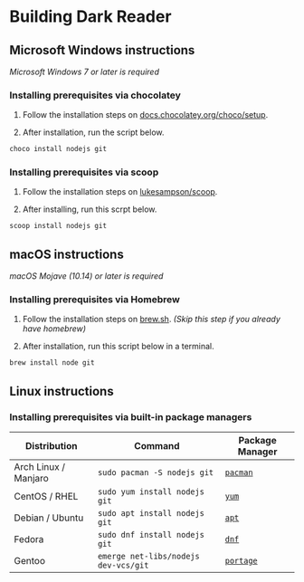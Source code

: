 # Building Dark Reader


## Microsoft Windows instructions

_Microsoft Windows 7 or later is required_

### Installing prerequisites via chocolatey

1. Follow the installation steps on [docs.chocolatey.org/choco/setup](https://docs.chocolatey.org/en-us/choco/setup).

2. After installation, run the script below.

```ps1
choco install nodejs git
```

### Installing prerequisites via scoop

1. Follow the installation steps on [lukesampson/scoop](https://github.com/lukesampson/scoop).

2. After installing, run this scrpt below.

```ps1
scoop install nodejs git
```

## macOS instructions

_macOS Mojave (10.14) or later is required_

### Installing prerequisites via Homebrew

1. Follow the installation steps on [brew.sh](https://brew.sh/).  _(Skip this step if you already have homebrew)_
 
2. After installation, run this script below in a terminal.

```sh
brew install node git
```

## Linux instructions

### Installing prerequisites via built-in package managers

| Distribution         | Command                                        | Package Manager                                               |
|----------------------|------------------------------------------------|---------------------------------------------------------------|
| Arch Linux / Manjaro | `sudo pacman -S nodejs git`                    | [`pacman`](https://wiki.archlinux.org/title/Pacman)           |
| CentOS / RHEL        | `sudo yum install nodejs git`                  | [`yum`](https://en.wikipedia.org/wiki/Yum_(software))         |
| Debian / Ubuntu      | `sudo apt install nodejs git`                  | [`apt`](https://en.wikipedia.org/wiki/APT_(software))         |
| Fedora               | `sudo dnf install nodejs git`                  | [`dnf`](https://docs.fedoraproject.org/en-US/quick-docs/dnf/) |
| Gentoo               | `emerge net-libs/nodejs dev-vcs/git`           | [`portage`](https://wiki.gentoo.org/wiki/Portage)             |
